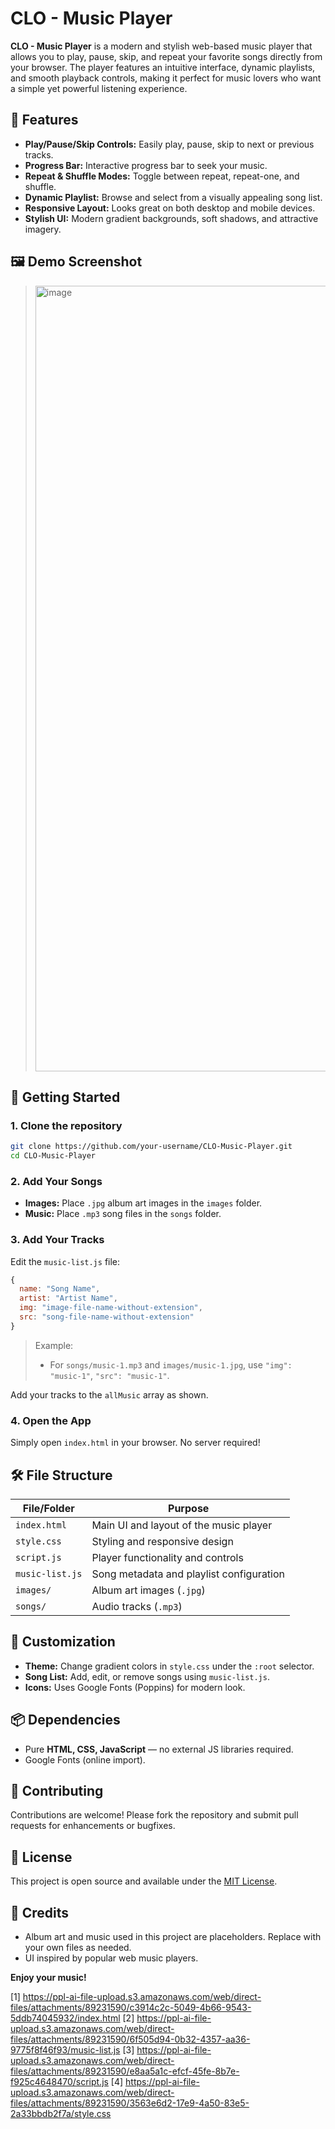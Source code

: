 # CLO - Music Player

**CLO - Music Player** is a modern and stylish web-based music player that allows you to play, pause, skip, and repeat your favorite songs directly from your browser. The player features an intuitive interface, dynamic playlists, and smooth playback controls, making it perfect for music lovers who want a simple yet powerful listening experience.

## 🎵 Features

- **Play/Pause/Skip Controls:** Easily play, pause, skip to next or previous tracks.
- **Progress Bar:** Interactive progress bar to seek your music.
- **Repeat & Shuffle Modes:** Toggle between repeat, repeat-one, and shuffle.
- **Dynamic Playlist:** Browse and select from a visually appealing song list.
- **Responsive Layout:** Looks great on both desktop and mobile devices.
- **Stylish UI:** Modern gradient backgrounds, soft shadows, and attractive imagery.

## 🖼️ Demo Screenshot

> <img width="2495" height="1257" alt="image" src="https://github.com/user-attachments/assets/3d673931-0405-4251-aae2-d5ab908ff5f0" />


## 🚀 Getting Started

### 1. Clone the repository

```bash
git clone https://github.com/your-username/CLO-Music-Player.git
cd CLO-Music-Player
```

### 2. Add Your Songs

- **Images:** Place `.jpg` album art images in the `images` folder.
- **Music:** Place `.mp3` song files in the `songs` folder.

### 3. Add Your Tracks

Edit the `music-list.js` file:

```javascript
{
  name: "Song Name",
  artist: "Artist Name",
  img: "image-file-name-without-extension",
  src: "song-file-name-without-extension"
}
```
> Example:
> - For `songs/music-1.mp3` and `images/music-1.jpg`, use `"img": "music-1"`, `"src": "music-1"`.

Add your tracks to the `allMusic` array as shown.

### 4. Open the App

Simply open `index.html` in your browser. No server required!

## 🛠️ File Structure

| File/Folder      | Purpose                                     |
|------------------|---------------------------------------------|
| `index.html`     | Main UI and layout of the music player      |
| `style.css`      | Styling and responsive design               |
| `script.js`      | Player functionality and controls           |
| `music-list.js`  | Song metadata and playlist configuration    |
| `images/`        | Album art images (`.jpg`)                   |
| `songs/`         | Audio tracks (`.mp3`)                       |

## 🎨 Customization

- **Theme:** Change gradient colors in `style.css` under the `:root` selector.
- **Song List:** Add, edit, or remove songs using `music-list.js`.
- **Icons:** Uses Google Fonts (Poppins) for modern look.

## 📦 Dependencies

- Pure **HTML, CSS, JavaScript** — no external JS libraries required.
- Google Fonts (online import).

## 🤝 Contributing

Contributions are welcome! Please fork the repository and submit pull requests for enhancements or bugfixes.

## 📄 License

This project is open source and available under the [MIT License](LICENSE).

## 🙏 Credits

- Album art and music used in this project are placeholders. Replace with your own files as needed.
- UI inspired by popular web music players.

**Enjoy your music!**

[1] https://ppl-ai-file-upload.s3.amazonaws.com/web/direct-files/attachments/89231590/c3914c2c-5049-4b66-9543-5ddb74045932/index.html
[2] https://ppl-ai-file-upload.s3.amazonaws.com/web/direct-files/attachments/89231590/6f505d94-0b32-4357-aa36-9775f8f46f93/music-list.js
[3] https://ppl-ai-file-upload.s3.amazonaws.com/web/direct-files/attachments/89231590/e8aa5a1c-efcf-45fe-8b7e-f925c4648470/script.js
[4] https://ppl-ai-file-upload.s3.amazonaws.com/web/direct-files/attachments/89231590/3563e6d2-17e9-4a50-83e5-2a33bbdb2f7a/style.css
